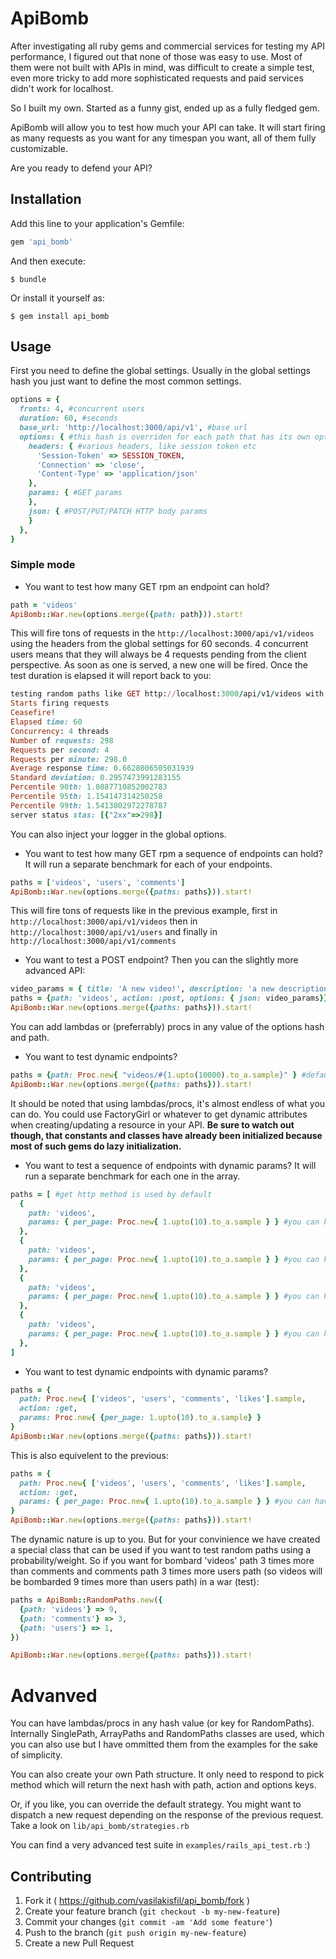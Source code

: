 # ApiBomb
After investigating all ruby gems and commercial services for testing my API performance,
I figured out that none of those was easy to use. Most of them were not built with
APIs in mind, was difficult to create a simple test, even more tricky to add
more sophisticated requests and paid services didn't work for localhost.

So I built my own.
Started as a funny gist, ended up as a fully fledged gem.

ApiBomb will allow you to test how much your API can take. It will start firing
as many requests as you want for any timespan you want, all of them fully customizable.

Are you ready to defend your API?


## Installation

Add this line to your application's Gemfile:

```ruby
gem 'api_bomb'
```

And then execute:

    $ bundle

Or install it yourself as:

    $ gem install api_bomb

## Usage
First you need to define the global settings.
Usually in the global settings hash you just want to define the most common settings.

```ruby
options = {
  fronts: 4, #concurrent users
  duration: 60, #seconds
  base_url: 'http://localhost:3000/api/v1', #base url
  options: { #this hash is overriden for each path that has its own options
    headers: { #various headers, like session token etc
      'Session-Token' => SESSION_TOKEN,
      'Connection' => 'close',
      'Content-Type' => 'application/json'
    },
    params: { #GET params
    },
    json: { #POST/PUT/PATCH HTTP body params
    }
  },
}
```

### Simple mode
* You want to test how many GET rpm an endpoint can hold?
```ruby
path = 'videos'
ApiBomb::War.new(options.merge({path: path})).start!
```
This will fire tons of requests in the `http://localhost:3000/api/v1/videos`
using the headers from the global settings for 60 seconds. 4 concurrent users
means that they will always be 4 requests pending from the client perspective.
As soon as one is served, a new one will be fired. Once the test duration is
elapsed it will report back to you:

```ruby
testing random paths like GET http://localhost:3000/api/v1/videos with params: , duration: 60 sec
Starts firing requests
Ceasefire!
Elapsed time: 60
Concurrency: 4 threads
Number of requests: 298
Requests per second: 4
Requests per minute: 298.0
Average response time: 0.6628006505031939
Standard deviation: 0.2957473991283155
Percentile 90th: 1.0887710852002783
Percentile 95th: 1.154147314250258
Percentile 99th: 1.5413802972278787
server status stas: [{"2xx"=>298}]
```
You can also inject your logger in the global options.


* You want to test how many GET rpm a sequence of endpoints can hold? It will run
a separate benchmark for each of your endpoints.
```ruby
paths = ['videos', 'users', 'comments']
ApiBomb::War.new(options.merge({paths: paths})).start!
```
This will fire tons of requests like in the previous example,
first in `http://localhost:3000/api/v1/videos`
then in `http://localhost:3000/api/v1/users` and finally in
`http://localhost:3000/api/v1/comments`

* You want to test a POST endpoint? Then you can the slightly more advanced API:
```ruby
video_params = { title: 'A new video!', description: 'a new description!', user_id: 1}
paths = {path: 'videos', action: :post, options: { json: video_params}}
ApiBomb::War.new(options.merge({paths: paths})).start!
```

You can add lambdas or (preferrably) procs in any value of the options hash and
path.

* You want to test dynamic endpoints?
```ruby
paths = {path: Proc.new{ "videos/#{1.upto(10000).to_a.sample}" } #default action is :get
ApiBomb::War.new(options.merge({paths: paths})).start!
```

It should be noted that using lambdas/procs, it's almost endless of what you can do.
You could use FactoryGirl or whatever to get dynamic attributes when creating/updating
a resource in your API. **Be sure to watch out though, that constants and classes have already
been initialized because most of such gems do lazy initialization.**

* You want to test a sequence of endpoints with dynamic params? It will run a separate
benchmark for each one in the array.
```ruby
paths = [ #get http method is used by default
  {
    path: 'videos',
    params: { per_page: Proc.new{ 1.upto(10).to_a.sample } } #you can have a proc in a specific param only
  },
  {
    path: 'videos',
    params: { per_page: Proc.new{ 1.upto(10).to_a.sample } } #you can have a proc in a specific param only
  },
  {
    path: 'videos',
    params: { per_page: Proc.new{ 1.upto(10).to_a.sample } } #you can have a proc in a specific param only
  },
  {
    path: 'videos',
    params: { per_page: Proc.new{ 1.upto(10).to_a.sample } } #you can have a proc in a specific param only
  },
]
```

* You want to test dynamic endpoints with dynamic params?
```ruby
paths = {
  path: Proc.new{ ['videos', 'users', 'comments', 'likes'].sample,
  action: :get,
  params: Proc.new{ {per_page: 1.upto(10).to_a.sample} }
}
ApiBomb::War.new(options.merge({paths: paths})).start!
```

This is also equivelent to the previous:
```ruby
paths = {
  path: Proc.new{ ['videos', 'users', 'comments', 'likes'].sample,
  action: :get,
  params: { per_page: Proc.new{ 1.upto(10).to_a.sample } } #you can have a proc in a specific param only
}
ApiBomb::War.new(options.merge({paths: paths})).start!
```

The dynamic nature is up to you. But for your convinience we have created a special
class that can be used if you want to test random paths using a probability/weight.
So if you want for bombard 'videos' path 3 times more than comments and comments path 3 times
more users path (so videos will be bombarded 9 times more than users path) in a war (test):

```ruby
paths = ApiBomb::RandomPaths.new({
  {path: 'videos'} => 9,
  {path: 'comments'} => 3,
  {path: 'users'} => 1,
})

ApiBomb::War.new(options.merge({paths: paths})).start!
```

# Advanved
You can have lambdas/procs in any hash value (or key for RandomPaths). Internally
SinglePath, ArrayPaths and RandomPaths classes are used, which you can also use
but I have ommitted them from the examples for the sake of simplicity.

You can also create your own Path structure. It only need to respond to pick
method which will return the next hash with path, action and options keys.

Or, if you like, you can override the default strategy. You might want to
dispatch a new request depending on the response of the previous request. Take
a look on `lib/api_bomb/strategies.rb`

You can find a very advanced test suite in `examples/rails_api_test.rb` :)



## Contributing

1. Fork it ( https://github.com/vasilakisfil/api_bomb/fork )
2. Create your feature branch (`git checkout -b my-new-feature`)
3. Commit your changes (`git commit -am 'Add some feature'`)
4. Push to the branch (`git push origin my-new-feature`)
5. Create a new Pull Request

